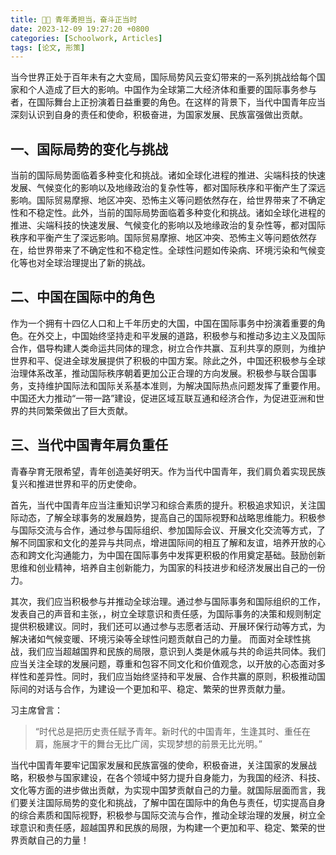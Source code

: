 ```yaml
---
title: 💪🏻 青年勇担当，奋斗正当时
date: 2023-12-09 19:27:20 +0800
categories: [Schoolwork, Articles]
tags: [论文, 形策]
---
```


当今世界正处于百年未有之大变局，国际局势风云变幻带来的一系列挑战给每个国家和个人造成了巨大的影响。中国作为全球第二大经济体和重要的国际事务参与者，在国际舞台上正扮演着日益重要的角色。在这样的背景下，当代中国青年应当深刻认识到自身的责任和使命，积极奋进，为国家发展、民族富强做出贡献。

## **一、国际局势的变化与挑战**

当前的国际局势面临着多种变化和挑战。诸如全球化进程的推进、尖端科技的快速发展、气候变化的影响以及地缘政治的复杂性等，都对国际秩序和平衡产生了深远影响。国际贸易摩擦、地区冲突、恐怖主义等问题依然存在，给世界带来了不确定性和不稳定性。此外，当前的国际局势面临着多种变化和挑战。诸如全球化进程的推进、尖端科技的快速发展、气候变化的影响以及地缘政治的复杂性等，都对国际秩序和平衡产生了深远影响。国际贸易摩擦、地区冲突、恐怖主义等问题依然存在，给世界带来了不确定性和不稳定性。全球性问题如传染病、环境污染和气候变化等也对全球治理提出了新的挑战。

## **二、中国在国际中的角色**

作为一个拥有十四亿人口和上千年历史的大国，中国在国际事务中扮演着重要的角色。在外交上，中国始终坚持走和平发展的道路，积极参与和推动多边主义及国际合作，倡导构建人类命运共同体的理念，树立合作共赢、互利共享的原则，为维护世界和平、促进全球发展提供了积极的中国方案。除此之外，中国还积极参与全球治理体系改革，推动国际秩序朝着更加公正合理的方向发展。积极参与联合国事务，支持维护国际法和国际关系基本准则，为解决国际热点问题发挥了重要作用。中国还大力推动“一带一路”建设，促进区域互联互通和经济合作，为促进亚洲和世界的共同繁荣做出了巨大贡献。

## **三、当代中国青年肩负重任**

青春孕育无限希望，青年创造美好明天。作为当代中国青年，我们肩负着实现民族复兴和推进世界和平的历史使命。

首先，当代中国青年应当注重知识学习和综合素质的提升。积极追求知识，关注国际动态，了解全球事务的发展趋势，提高自己的国际视野和战略思维能力。积极参与国际交流与合作，通过参与国际组织、参加国际会议、开展文化交流等方式，了解不同国家和文化的差异与共同点，增进国际间的相互了解和友谊，培养开放的心态和跨文化沟通能力，为中国在国际事务中发挥更积极的作用奠定基础。鼓励创新思维和创业精神，培养自主创新能力，为国家的科技进步和经济发展出自己的一份力。 

其次，我们应当积极参与并推动全球治理。通过参与国际事务和国际组织的工作，发表自己的声音和主张，，树立全球意识和责任感，为国际事务的决策和规则制定提供积极建议。同时，我们还可以通过参与志愿者活动、开展环保行动等方式，为解决诸如气候变暖、环境污染等全球性问题贡献自己的力量。
而面对全球性挑战，我们应当超越国界和民族的局限，意识到人类是休戚与共的命运共同体。我们应当关注全球的发展问题，尊重和包容不同文化和价值观念，以开放的心态面对多样性和差异性。同时，我们应当始终坚持和平发展、合作共赢的原则，积极推动国际间的对话与合作，为建设一个更加和平、稳定、繁荣的世界贡献力量。

习主席曾言：

> “时代总是把历史责任赋予青年。新时代的中国青年，生逢其时、重任在肩，施展才干的舞台无比广阔，实现梦想的前景无比光明。”

当代中国青年要牢记国家发展和民族富强的使命，积极奋进，关注国家的发展战略，积极参与国家建设，在各个领域中努力提升自身能力，为我国的经济、科技、文化等方面的进步做出贡献，为实现中国梦贡献自己的力量。就国际层面而言，我们要关注国际局势的变化和挑战，了解中国在国际中的角色与责任，切实提高自身的综合素质和国际视野，积极参与国际交流与合作，推动全球治理的发展，树立全球意识和责任感，超越国界和民族的局限，为构建一个更加和平、稳定、繁荣的世界贡献自己的力量！
